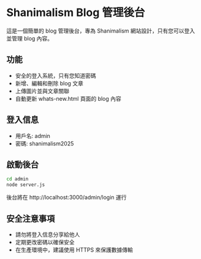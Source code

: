 # Shanimalism Blog 管理後台

這是一個簡單的 blog 管理後台，專為 Shanimalism 網站設計，只有您可以登入並管理 blog 內容。

## 功能

- 安全的登入系統，只有您知道密碼
- 新增、編輯和刪除 blog 文章
- 上傳圖片並與文章關聯
- 自動更新 whats-new.html 頁面的 blog 內容

## 登入信息

- 用戶名: admin
- 密碼: shanimalism2025

## 啟動後台

```bash
cd admin
node server.js
```

後台將在 http://localhost:3000/admin/login 運行

## 安全注意事項

- 請勿將登入信息分享給他人
- 定期更改密碼以確保安全
- 在生產環境中，建議使用 HTTPS 來保護數據傳輸
